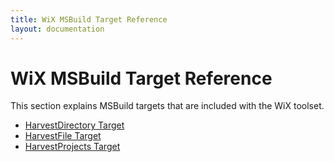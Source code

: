 ```yaml
---
title: WiX MSBuild Target Reference
layout: documentation
---
```

<h1>
    WiX MSBuild Target Reference</h1>
<p>
    This section explains MSBuild targets that are included with the WiX toolset.</p>
<ul>
    <li><a href="msbuild_target_reference_harvestdirectory.htm">HarvestDirectory Target</a></li>
    <li><a href="msbuild_target_reference_harvestfile.htm">HarvestFile Target</a></li>
    <li><a href="msbuild_target_reference_harvestprojects.htm">HarvestProjects Target</a></li>
</ul>
